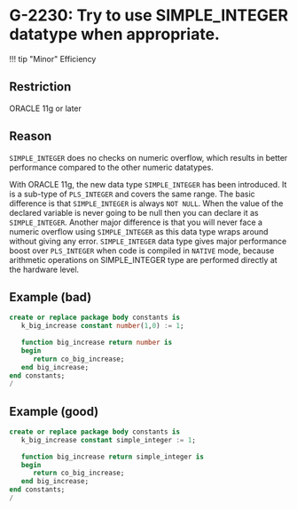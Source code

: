# G-2230: Try to use SIMPLE_INTEGER datatype when appropriate. 

!!! tip "Minor"
    Efficiency

## Restriction

ORACLE 11g or later

## Reason

`SIMPLE_INTEGER` does no checks on numeric overflow, which results in better performance compared to the other numeric datatypes.

With ORACLE 11g, the new data type `SIMPLE_INTEGER` has been introduced. It is a sub-type of `PLS_INTEGER` and covers the same range. The basic difference is that `SIMPLE_INTEGER` is always `NOT NULL`.  When the value of the declared variable is never going to be null then you can declare it as `SIMPLE_INTEGER`. Another major difference is that you will never face a numeric overflow using `SIMPLE_INTEGER` as this data type wraps around without giving any error. `SIMPLE_INTEGER` data type gives major performance boost over `PLS_INTEGER` when code is compiled in `NATIVE` mode, because arithmetic operations on SIMPLE_INTEGER type are performed directly at the hardware level.


## Example (bad)

```sql
create or replace package body constants is
   k_big_increase constant number(1,0) := 1;
   
   function big_increase return number is
   begin
      return co_big_increase;
   end big_increase;
end constants;
/
```

## Example (good)

```sql
create or replace package body constants is
   k_big_increase constant simple_integer := 1;
   
   function big_increase return simple_integer is
   begin
      return co_big_increase;
   end big_increase;
end constants;
/
```
